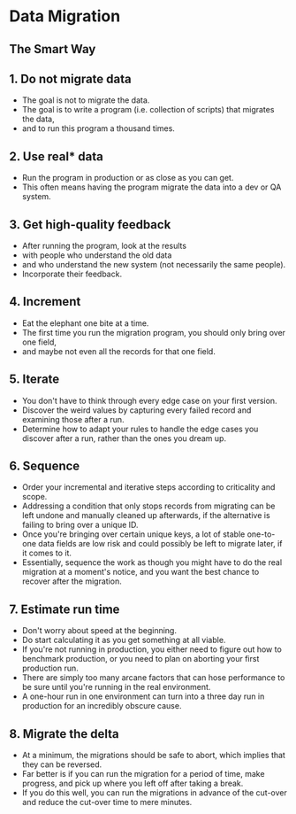 # Data Migration
## The Smart Way



## 1. Do not migrate data

* The goal is not to migrate the data.
* The goal is to write a program (i.e. collection of scripts) that migrates the data,
* and to run this program a thousand times.



## 2. Use real* data

* Run the program in production or as close as you can get.
* This often means having the program migrate the data into a dev or QA system.



## 3. Get high-quality feedback

* After running the program, look at the results
* with people who understand the old data
* and who understand the new system (not necessarily the same people).
* Incorporate their feedback.



## 4. Increment

* Eat the elephant one bite at a time.
* The first time you run the migration program, you should only bring over one field,
* and maybe not even all the records for that one field.



## 5. Iterate

* You don't have to think through every edge case on your first version.
* Discover the weird values by capturing every failed record and examining those after a run.
* Determine how to adapt your rules to handle the edge cases you discover after a run, rather than the ones you dream up.



## 6. Sequence

* Order your incremental and iterative steps according to criticality and scope.
* Addressing a condition that only stops records from migrating can be left undone and manually cleaned up afterwards, if the alternative is failing to bring over a unique ID.
* Once you're bringing over certain unique keys, a lot of stable one-to-one data fields are low risk and could possibly be left to migrate later, if it comes to it.
* Essentially, sequence the work as though you might have to do the real migration at a moment's notice, and you want the best chance to recover after the migration.



## 7. Estimate run time

* Don't worry about speed at the beginning.
* Do start calculating it as you get something at all viable.
* If you're not running in production, you either need to figure out how to benchmark production, or you need to plan on aborting your first production run.
* There are simply too many arcane factors that can hose performance to be sure until you're running in the real environment.
* A one-hour run in one environment can turn into a three day run in production for an incredibly obscure cause.



## 8. Migrate the delta

* At a minimum, the migrations should be safe to abort, which implies that they can be reversed.
* Far better is if you can run the migration for a period of time, make progress, and pick up where you left off after taking a break.
* If you do this well, you can run the migrations in advance of the cut-over and reduce the cut-over time to mere minutes.